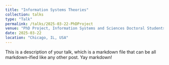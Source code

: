 ```yaml
---
title: "Information Systems Theories"
collection: talks
type: "Talk"
permalink: /talks/2025-03-22-PhDProject
venue: "PhD Project, Information Systems and Sciences Doctoral Students’ Association Conference"
date: 2025-03-22
location: "Chicago, IL, USA"
---
```


This is a description of your talk, which is a markdown file that can be all markdown-ified like any other post. Yay markdown!
